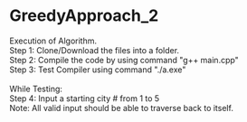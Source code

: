 ﻿# GreedyApproach_2
Execution of Algorithm.
<br />Step 1: Clone/Download the files into a folder.
<br />Step 2: Compile the code by using command "g++ main.cpp"
<br />Step 3: Test Compiler using command "./a.exe"
<br />
<br />While Testing:
<br />Step 4: Input a starting city # from 1 to 5
<br /> Note: All valid input should be able to traverse back to itself.
